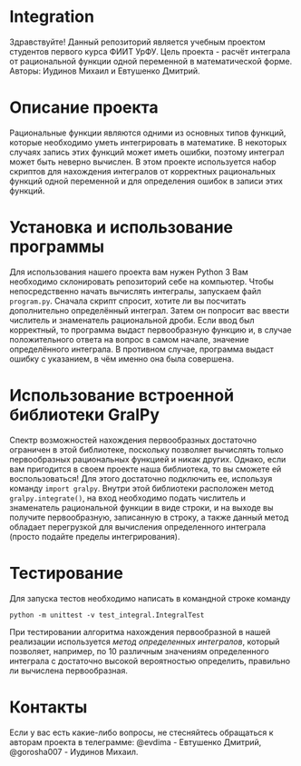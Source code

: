 # Integration

Здравствуйте! Данный репозиторий является учебным проектом студентов первого
курса ФИИТ УрФУ. Цель проекта - расчёт интеграла от рациональной функции одной
переменной в математической форме.
Авторы: Иудинов Михаил и Евтушенко Дмитрий.

# Описание проекта

Рациональные функции являются одними из основных типов функций, которые
необходимо уметь интегрировать в математике. В некоторых случаях запись этих
функций может иметь ошибки, поэтому интеграл может быть неверно вычислен. В
этом проекте используется набор скриптов для нахождения интегралов от
корректных рациональных функций одной переменной и для определения ошибок в
записи этих функций.

# Установка и использование программы

Для использования нашего проекта вам нужен Python 3 Вам необходимо
склонировать репозиторий себе на компьютер. Чтобы непосредственно начать
вычислять интегралы, запускаем файл ``program.py``. Сначала скрипт спросит, хотите
ли вы посчитать дополнительно определённый интеграл. Затем он попросит вас
ввести числитель и знаменатель рациональной дроби. Если ввод был корректный, то
программа выдаст первообразную функцию и, в случае положительного ответа на
вопрос в самом начале, значение определённого интеграла. В противном случае,
программа выдаст ошибку с указанием, в чём именно она была совершена.

# Использование встроенной библиотеки GralPy

Спектр возможностей нахождения первообразных достаточно ограничен в этой
библиотеке,
поскольку позволяет вычислять только первообразных рациональных функцией и
никак других.
Однако, если вам пригодится в своем проекте наша библиотека, то вы сможете ей
воспользоваться!
Для этого достаточно подключить ее, используя команду ```import gralpy```.
Внутри этой библиотеки расположен метод ````gralpy.integrate()````, на вход
необходимо подать
числитель и знаменатель рациональной функции в виде строки, и на выходе вы
получите
первообразную, записанную в строку, а также данный метод обладает перегрузкой
для вычисления определенного интеграла (просто подайте пределы интегрирования).

# Тестирование

Для запуска тестов необходимо написать в командной строке команду

```python -m unittest -v test_integral.IntegralTest```

При тестировании алгоритма нахождения первообразной в нашей
реализации используется _метод определенных интегралов_, который позволяет,
например, по 10 различным значениям определенного интеграла с достаточно
высокой вероятностью определить, правильно ли вычислена первообразная.

# Контакты

Если у вас есть какие-либо вопросы, не стесняйтесь обращаться к авторам проекта
в телеграмме:
@evdima - Евтушенко Дмитрий,
@gorosha007 - Иудинов Михаил.
